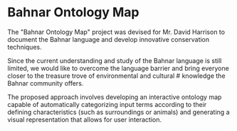 # Bahnar Ontology Map
The "Bahnar Ontology Map" project was devised for Mr. David Harrison to document the Bahnar language and develop innovative conservation techniques.

Since the current understanding and study of the Bahnar language is still limited, we would like to overcome the language barrier and bring everyone closer to the treasure trove of environmental and cultural # knowledge the Bahnar community offers. 

The proposed approach involves developing an interactive ontology map capable of automatically categorizing input terms according to their defining characteristics (such as surroundings or animals) and generating a visual representation that allows for user interaction. 
